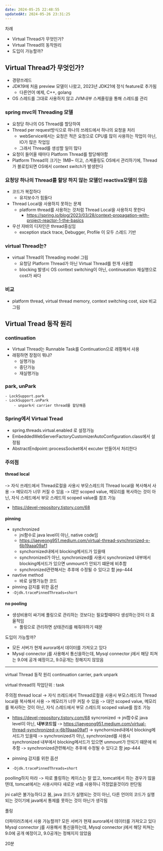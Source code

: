 ```yaml
---
date: 2024-05-25 22:48:55
updatedAt: 2024-05-26 23:31:25
---
```

차례
- Virtual Thread가 무엇인가?
- Virtual Thread의 동작원리
- 도입이 가능할까?

## Virtual Thread가 무엇인가?
- 경량쓰레드
- JDK19에 처음 preview 모델이 나왔고, 2023년 JDK21에 정식 feature로 추가됨
	- 다른언어 예제, C++, golang
- OS 스레드를 그대로 사용하지 않고 JVM내부 스케줄링을 통해 스레드를 관리

### spring mvc의 Threading 모델
- 요청당 하나의 OS Thread를 할당하여 
- Thread per request방식으로 하나의 쓰레드에서 하나의 요청을 처리
	- webService에서는 요청은 적은 요청으로 CPU를 많이 사용하는 작업이 아닌, IO가 많은 작업임
	- 그래서 Thread를 생성할 일이 많다
- 요청이 들어올 때마다 Platform Thread를 할당해야함
- Platform Thread의 크기는 *1MB~* 이고, 스케줄링도 OS에서 관리하기에, Thread가 블로킹되면 OS에서 context switch가 발생한다

### 요청당 하나의 Thread를 할당 하지 않는 모델인 reactiva모델이 있음
- 코드가 복잡하다
	- 유지보수가 힘들다
- Thread Local을 사용하지 못하는 문제
	- platform thread를 사용하는 것처럼 Thread Local을 사용하지 못한다
		- https://spring.io/blog/2023/03/28/context-propagation-with-project-reactor-1-the-basics
- 우선 자바의 디자인은 thread중심임
	- exception stack trace, Debugger, Profile 이 모두 스레드 기반

### virtual Thread는?
- virtual Thread의 Threading model 그림
	- 요청당 Platform Thread가 아닌 Virtual Thread를 한개 사용함
	- blocking 발생시 OS context switching이 아닌, continueation 재실행으로 cost가 싸다

### 비교
- platform thread, virtual thread memory, context switching cost, size 비교 그림


## Virtual Tread 동작 원리
### continuation
- Virtual Thread는 Runnable Task를 Continuation으로 래핑해서 사용
- 래핑하면 장점이 뭐냐?
	- 실행가능
	- 중단가능
	- 재실행가능
### park, unPark
	- LockSupport.park
	- LockSupport.unPark
		- unpark시 carrier thread를 할당해줌
### Spring에서 Virtual Tread
- spring.threads.virtual.enabled 로 설정가능
- EmbeddedWebServerFactoryCustomizerAutoConfiguration.class에서 설정됨
- AbstractEndpoint::processSocket에서 excuter 만들어서 처리한다


### 주의점
#### thread local
-> 자식 쓰레드에서 Thread로컬을 사용시 부모스레드의 Thread local을 복사해서 사용
-> 메모리가 너무 커질 수 있음
-> 대안 scoped value, 메모리를 복사하는 것이 아닌, 자식 스레드에서 부모 스레드의 scoped value를 참조 가능
- https://devel-repository.tistory.com/68
#### pinning
- synchronized
	- jni함수로 java level이 아닌, native code임
	- https://jaeyeong951.medium.com/virtual-thread-synchronized-x-6b19aaa09af1
	- synchornized내에서 blocking메서드가 있을때
	- synchronized가 아닌, synchronized를 사용시 synchronized 내부에서 blocking메서드가 있으면 unmount가 안되기 떄문에 비추함
	- synchronized관련해서는 추후에 수정될 수 있다고 함 jep-444
- navtive method
	- 바로 실행가능한 코드
- pinning 감지를 위한 옵션
- `-Djdk.tracePinnedThreads=short`

#### no pooling 
- 생성비용이 싸기에 풀링으로 관리하는 것보다는 필요할때마다 생성하는것이 더 효율적임
	- 풀링으로 관리하면 상태관리를 해줘야하기 때문


도입이 가능할까?
- 모든 서버가 현재 aurora에서 데이터를 가져오고 있다
- Mysql connector j를 사용해서 통신을하는데, Mysql connector j에서 해당 피쳐는 9.0에 공개 예정이고, 9.0공개는 정해지지 않았음



---

virtual Thread 동작 원리
continuation
carrier, 
park unpark

virtual thread의 작업단위 : task

주의점
thread local
-> 자식 쓰레드에서 Thread로컬을 사용시 부모스레드의 Thread local을 복사해서 사용
-> 메모리가 너무 커질 수 있음
-> 대안 scoped value, 메모리를 복사하는 것이 아닌, 자식 스레드에서 부모 스레드의 scoped value를 참조 가능
- https://devel-repository.tistory.com/68
syncronized
-> jni함수로 java level이 아닌, **내부코드임**
-> https://jaeyeong951.medium.com/virtual-thread-synchronized-x-6b19aaa09af1
-> synchornized내에서 blocking메서드가 있을때
-> synchronized가 아닌, synchronized를 사용시 synchronized 내부에서 blocking메서드가 있으면 unmount가 안되기 떄문에 비추함
-> synchronized관련해서는 추후에 수정될 수 있다고 함 jep-444

- pinning 감지를 위한 옵션
- `-Djdk.tracePinnedThreads=short`


poolling하지 마라
-> 따로 풀링하는 케이스는 잘 없고, tomcat에서 하는 경우가 많을텐데, tomcat에서는 사용시마다 새로운 vt를 사용하니 걱정없을것이라 판단됨

jni call은 불가능하다고 봄, java 코드가 실행되는 것이 아닌, 다른 언어의 코드가 실행되는 것이기에 java에서 통제를 못하는 것이 아닌가 생각됨


풀링

더파이러츠에서 사용 가능할까?
모든 서버가 현재 aurora에서 데이터를 가져오고 있다
Mysql connector j를 사용해서 통신을하는데, Mysql connector j에서 해당 피쳐는 9.0에 공개 예정이고, 9.0공개는 정해지지 않았음







20분
